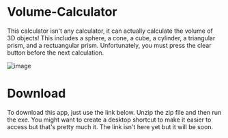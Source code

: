 # Volume-Calculator
This calculator isn't any calculator, it can actually calculate the volume of 3D objects! This includes a sphere, a cone, a cube, a cylinder, a triangular prism, and a rectuangular prism. Unfortunately, you must press the clear button before the next calculation.

![image](https://user-images.githubusercontent.com/70111167/121974173-b6460380-cd33-11eb-9c0b-ec19266e4093.png)


# Download
To download this app, just use the link below. Unzip the zip file and then run the exe. You might want to create a desktop shortcut to make it easier to access but that's pretty much it. The link isn't here yet but it will be soon. 
